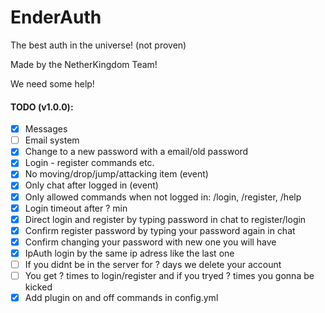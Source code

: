# EnderAuth
The best auth in the universe! (not proven)

Made by the NetherKingdom Team!

We need some help!

#### TODO (v1.0.0):
- [x] Messages
- [ ] Email system
- [x] Change to a new password with a email/old password
- [x] Login - register commands etc.
- [x] No moving/drop/jump/attacking item (event)
- [x] Only chat after logged in (event)
- [x] Only allowed commands when not logged in: /login, /register, /help
- [x] Login timeout after ? min
- [x] Direct login and register by typing password in chat to register/login
- [x] Confirm register password by typing your password again in chat
- [x] Confirm changing your password with new one you will have
- [x] IpAuth login by the same ip adress like the last one
- [ ] If you didnt be in the server for ? days we delete your account
- [ ] You get ? times to login/register and if you tryed ? times you gonna be kicked
- [x] Add plugin on and off commands in config.yml
